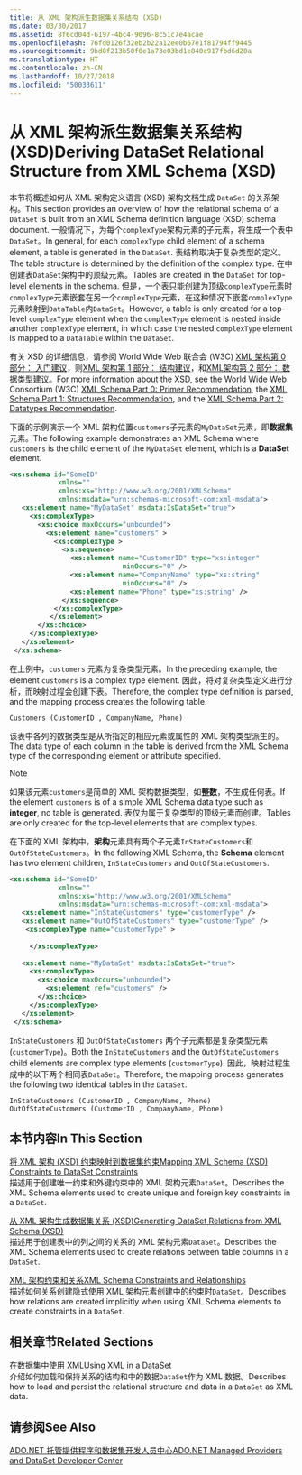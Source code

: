 ```yaml
---
title: 从 XML 架构派生数据集关系结构 (XSD)
ms.date: 03/30/2017
ms.assetid: 8f6cd04d-6197-4bc4-9096-8c51c7e4acae
ms.openlocfilehash: 76fd0126f32eb2b22a12ee0b67e1f81794ff9445
ms.sourcegitcommit: 9bd8f213b50f0e1a73e03bd1e840c917fbd6d20a
ms.translationtype: HT
ms.contentlocale: zh-CN
ms.lasthandoff: 10/27/2018
ms.locfileid: "50033611"
---
```

# <a name="deriving-dataset-relational-structure-from-xml-schema-xsd"></a><span data-ttu-id="c9613-102">从 XML 架构派生数据集关系结构 (XSD)</span><span class="sxs-lookup"><span data-stu-id="c9613-102">Deriving DataSet Relational Structure from XML Schema (XSD)</span></span>
<span data-ttu-id="c9613-103">本节将概述如何从 XML 架构定义语言 (XSD) 架构文档生成 `DataSet` 的关系架构。</span><span class="sxs-lookup"><span data-stu-id="c9613-103">This section provides an overview of how the relational schema of a `DataSet` is built from an XML Schema definition language (XSD) schema document.</span></span> <span data-ttu-id="c9613-104">一般情况下，为每个`complexType`架构元素的子元素，将生成一个表中`DataSet`。</span><span class="sxs-lookup"><span data-stu-id="c9613-104">In general, for each `complexType` child element of a schema element, a table is generated in the `DataSet`.</span></span> <span data-ttu-id="c9613-105">表结构取决于复杂类型的定义。</span><span class="sxs-lookup"><span data-stu-id="c9613-105">The table structure is determined by the definition of the complex type.</span></span> <span data-ttu-id="c9613-106">在中创建表`DataSet`架构中的顶级元素。</span><span class="sxs-lookup"><span data-stu-id="c9613-106">Tables are created in the `DataSet` for top-level elements in the schema.</span></span> <span data-ttu-id="c9613-107">但是，一个表只能创建为顶级`complexType`元素时`complexType`元素嵌套在另一个`complexType`元素，在这种情况下嵌套`complexType`元素映射到`DataTable`内`DataSet`。</span><span class="sxs-lookup"><span data-stu-id="c9613-107">However, a table is only created for a top-level `complexType` element when the `complexType` element is nested inside another `complexType` element, in which case the nested `complexType` element is mapped to a `DataTable` within the `DataSet`.</span></span>  
  
 <span data-ttu-id="c9613-108">有关 XSD 的详细信息，请参阅 World Wide Web 联合会 (W3C) [XML 架构第 0 部分： 入门建议](https://www.w3.org/TR/xmlschema-0/)，则[XML 架构第 1 部分： 结构建议](https://www.w3.org/TR/xmlschema-1/)，和[XML架构第 2 部分： 数据类型建议](https://www.w3.org/TR/xmlschema-2/)。</span><span class="sxs-lookup"><span data-stu-id="c9613-108">For more information about the XSD, see the World Wide Web Consortium (W3C) [XML Schema Part 0: Primer Recommendation](https://www.w3.org/TR/xmlschema-0/), the [XML Schema Part 1: Structures Recommendation](https://www.w3.org/TR/xmlschema-1/), and the [XML Schema Part 2: Datatypes Recommendation](https://www.w3.org/TR/xmlschema-2/).</span></span>  
  
 <span data-ttu-id="c9613-109">下面的示例演示一个 XML 架构位置`customers`子元素的`MyDataSet`元素，即**数据集**元素。</span><span class="sxs-lookup"><span data-stu-id="c9613-109">The following example demonstrates an XML Schema where `customers` is the child element of the `MyDataSet` element, which is a **DataSet** element.</span></span>  
  
```xml  
<xs:schema id="SomeID"   
            xmlns=""   
            xmlns:xs="http://www.w3.org/2001/XMLSchema"   
            xmlns:msdata="urn:schemas-microsoft-com:xml-msdata">  
   <xs:element name="MyDataSet" msdata:IsDataSet="true">  
     <xs:complexType>  
       <xs:choice maxOccurs="unbounded">  
         <xs:element name="customers" >   
           <xs:complexType >  
             <xs:sequence>  
               <xs:element name="CustomerID" type="xs:integer"   
                            minOccurs="0" />  
               <xs:element name="CompanyName" type="xs:string"   
                            minOccurs="0" />  
               <xs:element name="Phone" type="xs:string" />  
             </xs:sequence>  
           </xs:complexType>  
          </xs:element>  
       </xs:choice>  
     </xs:complexType>  
   </xs:element>  
 </xs:schema>  
```  
  
 <span data-ttu-id="c9613-110">在上例中，`customers` 元素为复杂类型元素。</span><span class="sxs-lookup"><span data-stu-id="c9613-110">In the preceding example, the element `customers` is a complex type element.</span></span> <span data-ttu-id="c9613-111">因此，将对复杂类型定义进行分析，而映射过程会创建下表。</span><span class="sxs-lookup"><span data-stu-id="c9613-111">Therefore, the complex type definition is parsed, and the mapping process creates the following table.</span></span>  
  
```  
Customers (CustomerID , CompanyName, Phone)  
```  
  
 <span data-ttu-id="c9613-112">该表中各列的数据类型是从所指定的相应元素或属性的 XML 架构类型派生的。</span><span class="sxs-lookup"><span data-stu-id="c9613-112">The data type of each column in the table is derived from the XML Schema type of the corresponding element or attribute specified.</span></span>  
  
> [!NOTE]
>  <span data-ttu-id="c9613-113">如果该元素`customers`是简单的 XML 架构数据类型，如**整数**，不生成任何表。</span><span class="sxs-lookup"><span data-stu-id="c9613-113">If the element `customers` is of a simple XML Schema data type such as **integer**, no table is generated.</span></span> <span data-ttu-id="c9613-114">表仅为属于复杂类型的顶级元素而创建。</span><span class="sxs-lookup"><span data-stu-id="c9613-114">Tables are only created for the top-level elements that are complex types.</span></span>  
  
 <span data-ttu-id="c9613-115">在下面的 XML 架构中，**架构**元素具有两个子元素`InStateCustomers`和`OutOfStateCustomers`。</span><span class="sxs-lookup"><span data-stu-id="c9613-115">In the following XML Schema, the **Schema** element has two element children, `InStateCustomers` and `OutOfStateCustomers`.</span></span>  
  
```xml  
<xs:schema id="SomeID"   
            xmlns=""   
            xmlns:xs="http://www.w3.org/2001/XMLSchema"   
            xmlns:msdata="urn:schemas-microsoft-com:xml-msdata">  
   <xs:element name="InStateCustomers" type="customerType" />  
   <xs:element name="OutOfStateCustomers" type="customerType" />  
    <xs:complexType name="customerType" >  
  
     </xs:complexType>  
  
   <xs:element name="MyDataSet" msdata:IsDataSet="true">  
     <xs:complexType>  
       <xs:choice maxOccurs="unbounded">  
         <xs:element ref="customers" />  
       </xs:choice>  
     </xs:complexType>  
   </xs:element>  
 </xs:schema>  
```  
  
 <span data-ttu-id="c9613-116">`InStateCustomers` 和 `OutOfStateCustomers` 两个子元素都是复杂类型元素 (`customerType`)。</span><span class="sxs-lookup"><span data-stu-id="c9613-116">Both the `InStateCustomers` and the `OutOfStateCustomers` child elements are complex type elements (`customerType`).</span></span> <span data-ttu-id="c9613-117">因此，映射过程生成中的以下两个相同表`DataSet`。</span><span class="sxs-lookup"><span data-stu-id="c9613-117">Therefore, the mapping process generates the following two identical tables in the `DataSet`.</span></span>  
  
```  
InStateCustomers (CustomerID , CompanyName, Phone)  
OutOfStateCustomers (CustomerID , CompanyName, Phone)  
```  
  
## <a name="in-this-section"></a><span data-ttu-id="c9613-118">本节内容</span><span class="sxs-lookup"><span data-stu-id="c9613-118">In This Section</span></span>  
 [<span data-ttu-id="c9613-119">将 XML 架构 (XSD) 约束映射到数据集约束</span><span class="sxs-lookup"><span data-stu-id="c9613-119">Mapping XML Schema (XSD) Constraints to DataSet Constraints</span></span>](../../../../../docs/framework/data/adonet/dataset-datatable-dataview/mapping-xml-schema-xsd-constraints-to-dataset-constraints.md)  
 <span data-ttu-id="c9613-120">描述用于创建唯一约束和外键约束中的 XML 架构元素`DataSet`。</span><span class="sxs-lookup"><span data-stu-id="c9613-120">Describes the XML Schema elements used to create unique and foreign key constraints in a `DataSet`.</span></span>  
  
 [<span data-ttu-id="c9613-121">从 XML 架构生成数据集关系 (XSD)</span><span class="sxs-lookup"><span data-stu-id="c9613-121">Generating DataSet Relations from XML Schema (XSD)</span></span>](../../../../../docs/framework/data/adonet/dataset-datatable-dataview/generating-dataset-relations-from-xml-schema-xsd.md)  
 <span data-ttu-id="c9613-122">描述用于创建表中的列之间的关系的 XML 架构元素`DataSet`。</span><span class="sxs-lookup"><span data-stu-id="c9613-122">Describes the XML Schema elements used to create relations between table columns in a `DataSet`.</span></span>  
  
 [<span data-ttu-id="c9613-123">XML 架构约束和关系</span><span class="sxs-lookup"><span data-stu-id="c9613-123">XML Schema Constraints and Relationships</span></span>](../../../../../docs/framework/data/adonet/dataset-datatable-dataview/xml-schema-constraints-and-relationships.md)  
 <span data-ttu-id="c9613-124">描述如何关系创建隐式使用 XML 架构元素创建中的约束时`DataSet`。</span><span class="sxs-lookup"><span data-stu-id="c9613-124">Describes how relations are created implicitly when using XML Schema elements to create constraints in a `DataSet`.</span></span>  
  
## <a name="related-sections"></a><span data-ttu-id="c9613-125">相关章节</span><span class="sxs-lookup"><span data-stu-id="c9613-125">Related Sections</span></span>  
 [<span data-ttu-id="c9613-126">在数据集中使用 XML</span><span class="sxs-lookup"><span data-stu-id="c9613-126">Using XML in a DataSet</span></span>](../../../../../docs/framework/data/adonet/dataset-datatable-dataview/using-xml-in-a-dataset.md)  
 <span data-ttu-id="c9613-127">介绍如何加载和保持关系的结构和中的数据`DataSet`作为 XML 数据。</span><span class="sxs-lookup"><span data-stu-id="c9613-127">Describes how to load and persist the relational structure and data in a `DataSet` as XML data.</span></span>  
  
## <a name="see-also"></a><span data-ttu-id="c9613-128">请参阅</span><span class="sxs-lookup"><span data-stu-id="c9613-128">See Also</span></span>  
 [<span data-ttu-id="c9613-129">ADO.NET 托管提供程序和数据集开发人员中心</span><span class="sxs-lookup"><span data-stu-id="c9613-129">ADO.NET Managed Providers and DataSet Developer Center</span></span>](https://go.microsoft.com/fwlink/?LinkId=217917)
